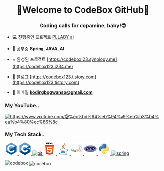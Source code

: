 <h1 align="center">👋Welcome to CodeBox GitHub👋</h1>
<h3 align="center">Coding calls for dopamine, baby!😎</h3>

- 💻 진행중인 프로젝트 [PLLABY ai](https://github.com/hongjunpyo123/lab-ai-web-chatbot)

- 📖 공부중 **Spring, JAVA, AI**

- ⭐️ 완성된 프로젝트 [https://codebox123.synology.me](https://codebox123.i234.me)

- 📝 블로그 [https://codebox123.tistory.com](https://codebox123.tistory.com)

- 📨 이메일 **kodingbogwanso@gmail.com**

<h3 align="left">My YouTube..</h3>
<p align="left">
<a href="https://www.youtube.com/@%ec%bd%94%eb%94%a9%eb%b3%b4%ea%b4%80%ec%86%8c" target="blank"><img align="center" src="https://raw.githubusercontent.com/rahuldkjain/github-profile-readme-generator/master/src/images/icons/Social/youtube.svg" alt="https://www.youtube.com/@%ec%bd%94%eb%94%a9%eb%b3%b4%ea%b4%80%ec%86%8c" height="30" width="40" /></a>
</p>

<h3 align="left">My Tech Stack..</h3>
<p align="left"> <a href="https://www.cprogramming.com/" target="_blank" rel="noreferrer"> <img src="https://raw.githubusercontent.com/devicons/devicon/master/icons/c/c-original.svg" alt="c" width="40" height="40"/> </a> <a href="https://www.w3schools.com/cpp/" target="_blank" rel="noreferrer"> <img src="https://raw.githubusercontent.com/devicons/devicon/master/icons/cplusplus/cplusplus-original.svg" alt="cplusplus" width="40" height="40"/> </a> <a href="https://git-scm.com/" target="_blank" rel="noreferrer"> <img src="https://www.vectorlogo.zone/logos/git-scm/git-scm-icon.svg" alt="git" width="40" height="40"/> </a> <a href="https://www.w3.org/html/" target="_blank" rel="noreferrer"> <img src="https://raw.githubusercontent.com/devicons/devicon/master/icons/html5/html5-original-wordmark.svg" alt="html5" width="40" height="40"/> </a> <a href="https://www.java.com" target="_blank" rel="noreferrer"> <img src="https://raw.githubusercontent.com/devicons/devicon/master/icons/java/java-original.svg" alt="java" width="40" height="40"/> </a> <a href="https://www.mysql.com/" target="_blank" rel="noreferrer"> <img src="https://raw.githubusercontent.com/devicons/devicon/master/icons/mysql/mysql-original-wordmark.svg" alt="mysql" width="40" height="40"/> </a> <a href="https://www.php.net" target="_blank" rel="noreferrer"> <img src="https://raw.githubusercontent.com/devicons/devicon/master/icons/php/php-original.svg" alt="php" width="40" height="40"/> </a> <a href="https://www.python.org" target="_blank" rel="noreferrer"> <img src="https://raw.githubusercontent.com/devicons/devicon/master/icons/python/python-original.svg" alt="python" width="40" height="40"/> </a> <a href="https://spring.io/" target="_blank" rel="noreferrer"> <img src="https://www.vectorlogo.zone/logos/springio/springio-icon.svg" alt="spring" width="40" height="40"/> </a> </p>

<p><img align="left" src="https://github-readme-stats.vercel.app/api/top-langs?username=codebox&show_icons=true&locale=en&layout=compact" alt="codebox" /></p>

<p>&nbsp;<img align="center" src="https://github-readme-stats.vercel.app/api?username=codebox&show_icons=true&locale=en" alt="codebox" /></p>
